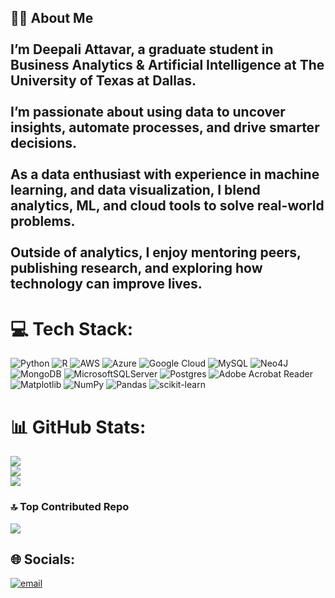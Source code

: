 ## 👩‍💻 About Me<br><br>I’m Deepali Attavar, a graduate student in Business Analytics & Artificial Intelligence at The University of Texas at Dallas.<br><br> I’m passionate about using data to uncover insights, automate processes, and drive smarter decisions.<br><br>As a data enthusiast with experience in machine learning, and data visualization, I blend analytics, ML, and cloud tools to solve real-world problems. <br><br>Outside of analytics, I enjoy mentoring peers, publishing research, and exploring how technology can improve lives.<be>


# 💻 Tech Stack:
![Python](https://img.shields.io/badge/python-3670A0?style=for-the-badge&logo=python&logoColor=ffdd54) ![R](https://img.shields.io/badge/r-%23276DC3.svg?style=for-the-badge&logo=r&logoColor=white) ![AWS](https://img.shields.io/badge/AWS-%23FF9900.svg?style=for-the-badge&logo=amazon-aws&logoColor=white) ![Azure](https://img.shields.io/badge/azure-%230072C6.svg?style=for-the-badge&logo=microsoftazure&logoColor=white) ![Google Cloud](https://img.shields.io/badge/GoogleCloud-%234285F4.svg?style=for-the-badge&logo=google-cloud&logoColor=white) ![MySQL](https://img.shields.io/badge/mysql-4479A1.svg?style=for-the-badge&logo=mysql&logoColor=white) ![Neo4J](https://img.shields.io/badge/Neo4j-008CC1?style=for-the-badge&logo=neo4j&logoColor=white) ![MongoDB](https://img.shields.io/badge/MongoDB-%234ea94b.svg?style=for-the-badge&logo=mongodb&logoColor=white) ![MicrosoftSQLServer](https://img.shields.io/badge/Microsoft%20SQL%20Server-CC2927?style=for-the-badge&logo=microsoft%20sql%20server&logoColor=white) ![Postgres](https://img.shields.io/badge/postgres-%23316192.svg?style=for-the-badge&logo=postgresql&logoColor=white) ![Adobe Acrobat Reader](https://img.shields.io/badge/Adobe%20Acrobat%20Reader-EC1C24.svg?style=for-the-badge&logo=Adobe%20Acrobat%20Reader&logoColor=white) ![Matplotlib](https://img.shields.io/badge/Matplotlib-%23ffffff.svg?style=for-the-badge&logo=Matplotlib&logoColor=black) ![NumPy](https://img.shields.io/badge/numpy-%23013243.svg?style=for-the-badge&logo=numpy&logoColor=white) ![Pandas](https://img.shields.io/badge/pandas-%23150458.svg?style=for-the-badge&logo=pandas&logoColor=white) ![scikit-learn](https://img.shields.io/badge/scikit--learn-%23F7931E.svg?style=for-the-badge&logo=scikit-learn&logoColor=white)
# 📊 GitHub Stats:
![](https://github-readme-stats.vercel.app/api?username=deepaliattavar&theme=dark&hide_border=false&include_all_commits=false&count_private=false)<br/>
![](https://nirzak-streak-stats.vercel.app/?user=deepaliattavar&theme=dark&hide_border=false)<br/>
![](https://github-readme-stats.vercel.app/api/top-langs/?username=deepaliattavar&theme=dark&hide_border=false&include_all_commits=false&count_private=false&layout=compact)

### 🔝 Top Contributed Repo
![](https://github-contributor-stats.vercel.app/api?username=deepaliattavar&limit=5&theme=dark&combine_all_yearly_contributions=true)

## 🌐 Socials:
[![email](https://img.shields.io/badge/Email-D14836?logo=gmail&logoColor=white)](mailto:deepali.attavar@gmail.com) 
<!-- Proudly created with GPRM ( https://gprm.itsvg.in ) -->
